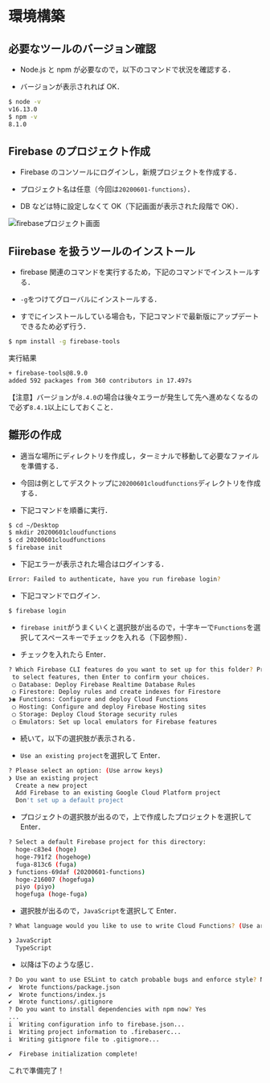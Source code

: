 # 環境構築

## 必要なツールのバージョン確認

- Node.js と npm が必要なので，以下のコマンドで状況を確認する．

- バージョンが表示されれば OK．

```bash
$ node -v
v16.13.0
$ npm -v
8.1.0
```

## Firebase のプロジェクト作成

- Firebase のコンソールにログインし，新規プロジェクトを作成する．

- プロジェクト名は任意（今回は`20200601-functions`）．

- DB などは特に設定しなくて OK（下記画面が表示された段階で OK）．

![firebaseプロジェクト画面](./images/project_view01.png)

## Fiirebase を扱うツールのインストール

- firebase 関連のコマンドを実行するため，下記のコマンドでインストールする．

- `-g`をつけてグローバルにインストールする．

- すでにインストールしている場合も，下記コマンドで最新版にアップデートできるため必ず行う．

```bash
$ npm install -g firebase-tools
```

実行結果

```bash
+ firebase-tools@8.9.0
added 592 packages from 360 contributors in 17.497s
```

【注意】バージョンが`8.4.0`の場合は後々エラーが発生して先へ進めなくなるので必ず`8.4.1`以上にしておくこと．

## 雛形の作成

- 適当な場所にディレクトリを作成し，ターミナルで移動して必要なファイルを準備する．

- 今回は例としてデスクトップに`20200601cloudfunctions`ディレクトリを作成する．

- 下記コマンドを順番に実行．

```bash
$ cd ~/Desktop
$ mkdir 20200601cloudfunctions
$ cd 20200601cloudfunctions
$ firebase init
```

- 下記エラーが表示された場合はログインする．

```bash
Error: Failed to authenticate, have you run firebase login?
```

- 下記コマンドでログイン．

```bash
$ firebase login
```

- `firebase init`がうまくいくと選択肢が出るので，十字キーで`Functions`を選択してスペースキーでチェックを入れる（下図参照）．

- チェックを入れたら Enter．

```bash
? Which Firebase CLI features do you want to set up for this folder? Press Space
 to select features, then Enter to confirm your choices.
 ◯ Database: Deploy Firebase Realtime Database Rules
 ◯ Firestore: Deploy rules and create indexes for Firestore
❯◉ Functions: Configure and deploy Cloud Functions
 ◯ Hosting: Configure and deploy Firebase Hosting sites
 ◯ Storage: Deploy Cloud Storage security rules
 ◯ Emulators: Set up local emulators for Firebase features
```

- 続いて，以下の選択肢が表示される．

- `Use an existing project`を選択して Enter．

```bash
? Please select an option: (Use arrow keys)
❯ Use an existing project
  Create a new project
  Add Firebase to an existing Google Cloud Platform project
  Don't set up a default project
```

- プロジェクトの選択肢が出るので，上で作成したプロジェクトを選択して Enter．

```bash
? Select a default Firebase project for this directory:
  hoge-c83e4 (hoge)
  hoge-791f2 (hogehoge)
  fuga-813c6 (fuga)
❯ functions-69daf (20200601-functions)
  hoge-216007 (hogefuga)
  piyo (piyo)
  hogefuga (hoge-fuga)
```

- 選択肢が出るので，`JavaScript`を選択して Enter．

```bash
? What language would you like to use to write Cloud Functions? (Use arrow keys)

❯ JavaScript
  TypeScript
```

- 以降は下のような感じ．

```bash
? Do you want to use ESLint to catch probable bugs and enforce style? No
✔  Wrote functions/package.json
✔  Wrote functions/index.js
✔  Wrote functions/.gitignore
? Do you want to install dependencies with npm now? Yes
...
i  Writing configuration info to firebase.json...
i  Writing project information to .firebaserc...
i  Writing gitignore file to .gitignore...

✔  Firebase initialization complete!
```

これで準備完了！
